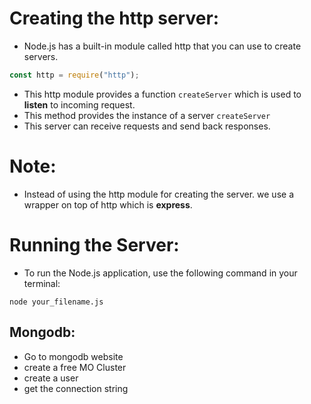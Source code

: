 # Creating the http server:

- Node.js has a built-in module called http that you can use to create servers.

```js
const http = require("http");
```

- This http module provides a function `createServer` which is used to **listen** to incoming request.
- This method provides the instance of a server `createServer`
- This server can receive requests and send back responses.

# Note:

- Instead of using the http module for creating the server. we use a wrapper on top of http which is **express**.

# Running the Server:

- To run the Node.js application, use the following command in your terminal:

```
node your_filename.js
```

## Mongodb:

- Go to mongodb website
- create a free MO Cluster
- create a user
- get the connection string
